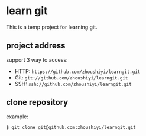 # learn git
This is a temp project for learning git.

## project address
support 3 way to access:
* HTTP: `https://github.com/zhoushiyi/learngit.git`
* Git: `git://github.com/zhoushiyi/learngit.git`
* SSH: `ssh://github.com/zhoushiyi/learngit.git`

## clone repository
example:

    $ git clone git@github.com:zhoushiyi/learngit.git

